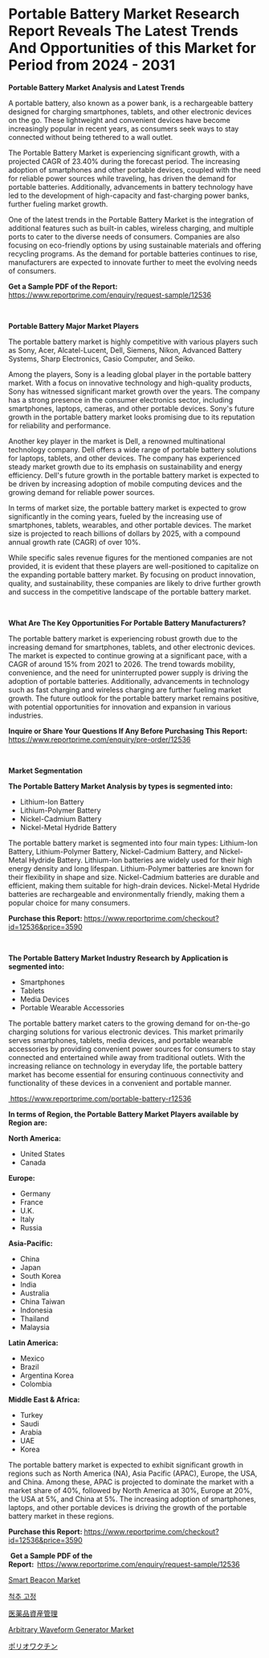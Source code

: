 <p><h1>Portable Battery Market Research Report Reveals The Latest Trends And Opportunities of this Market for Period from 2024 - 2031</h1></p><p><strong>Portable Battery Market Analysis and Latest Trends</strong></p>
<p><p>A portable battery, also known as a power bank, is a rechargeable battery designed for charging smartphones, tablets, and other electronic devices on the go. These lightweight and convenient devices have become increasingly popular in recent years, as consumers seek ways to stay connected without being tethered to a wall outlet.</p><p>The Portable Battery Market is experiencing significant growth, with a projected CAGR of 23.40% during the forecast period. The increasing adoption of smartphones and other portable devices, coupled with the need for reliable power sources while traveling, has driven the demand for portable batteries. Additionally, advancements in battery technology have led to the development of high-capacity and fast-charging power banks, further fueling market growth.</p><p>One of the latest trends in the Portable Battery Market is the integration of additional features such as built-in cables, wireless charging, and multiple ports to cater to the diverse needs of consumers. Companies are also focusing on eco-friendly options by using sustainable materials and offering recycling programs. As the demand for portable batteries continues to rise, manufacturers are expected to innovate further to meet the evolving needs of consumers.</p></p>
<p><strong>Get a Sample PDF of the Report:&nbsp;</strong> <a href="https://www.reportprime.com/enquiry/request-sample/12536">https://www.reportprime.com/enquiry/request-sample/12536</a></p>
<p>&nbsp;</p>
<p><strong>Portable Battery Major Market Players</strong></p>
<p><p>The portable battery market is highly competitive with various players such as Sony, Acer, Alcatel-Lucent, Dell, Siemens, Nikon, Advanced Battery Systems, Sharp Electronics, Casio Computer, and Seiko. </p><p>Among the players, Sony is a leading global player in the portable battery market. With a focus on innovative technology and high-quality products, Sony has witnessed significant market growth over the years. The company has a strong presence in the consumer electronics sector, including smartphones, laptops, cameras, and other portable devices. Sony's future growth in the portable battery market looks promising due to its reputation for reliability and performance.</p><p>Another key player in the market is Dell, a renowned multinational technology company. Dell offers a wide range of portable battery solutions for laptops, tablets, and other devices. The company has experienced steady market growth due to its emphasis on sustainability and energy efficiency. Dell's future growth in the portable battery market is expected to be driven by increasing adoption of mobile computing devices and the growing demand for reliable power sources.</p><p>In terms of market size, the portable battery market is expected to grow significantly in the coming years, fueled by the increasing use of smartphones, tablets, wearables, and other portable devices. The market size is projected to reach billions of dollars by 2025, with a compound annual growth rate (CAGR) of over 10%.</p><p>While specific sales revenue figures for the mentioned companies are not provided, it is evident that these players are well-positioned to capitalize on the expanding portable battery market. By focusing on product innovation, quality, and sustainability, these companies are likely to drive further growth and success in the competitive landscape of the portable battery market.</p></p>
<p>&nbsp;</p>
<p><strong>What Are The Key Opportunities For Portable Battery Manufacturers?</strong></p>
<p><p>The portable battery market is experiencing robust growth due to the increasing demand for smartphones, tablets, and other electronic devices. The market is expected to continue growing at a significant pace, with a CAGR of around 15% from 2021 to 2026. The trend towards mobility, convenience, and the need for uninterrupted power supply is driving the adoption of portable batteries. Additionally, advancements in technology such as fast charging and wireless charging are further fueling market growth. The future outlook for the portable battery market remains positive, with potential opportunities for innovation and expansion in various industries.</p></p>
<p><strong>Inquire or Share Your Questions If Any Before Purchasing This Report:</strong> <a href="https://www.reportprime.com/enquiry/pre-order/12536">https://www.reportprime.com/enquiry/pre-order/12536</a></p>
<p>&nbsp;</p>
<p><strong>Market Segmentation</strong></p>
<p><strong>The Portable Battery Market Analysis by types is segmented into:</strong></p>
<p><ul><li>Lithium-Ion Battery</li><li>Lithium-Polymer Battery</li><li>Nickel-Cadmium Battery</li><li>Nickel-Metal Hydride Battery</li></ul></p>
<p><p>The portable battery market is segmented into four main types: Lithium-Ion Battery, Lithium-Polymer Battery, Nickel-Cadmium Battery, and Nickel-Metal Hydride Battery. Lithium-Ion batteries are widely used for their high energy density and long lifespan. Lithium-Polymer batteries are known for their flexibility in shape and size. Nickel-Cadmium batteries are durable and efficient, making them suitable for high-drain devices. Nickel-Metal Hydride batteries are rechargeable and environmentally friendly, making them a popular choice for many consumers.</p></p>
<p><strong>Purchase this Report:&nbsp;</strong><a href="https://www.reportprime.com/checkout?id=12536&price=3590">https://www.reportprime.com/checkout?id=12536&price=3590</a></p>
<p>&nbsp;</p>
<p><strong>The Portable Battery Market Industry Research by Application is segmented into:</strong></p>
<p><ul><li>Smartphones</li><li>Tablets</li><li>Media Devices</li><li>Portable Wearable Accessories</li></ul></p>
<p><p>The portable battery market caters to the growing demand for on-the-go charging solutions for various electronic devices. This market primarily serves smartphones, tablets, media devices, and portable wearable accessories by providing convenient power sources for consumers to stay connected and entertained while away from traditional outlets. With the increasing reliance on technology in everyday life, the portable battery market has become essential for ensuring continuous connectivity and functionality of these devices in a convenient and portable manner.</p></p>
<p><a href="https://www.reportprime.com/portable-battery-r12536">&nbsp;https://www.reportprime.com/portable-battery-r12536</a></p>
<p><strong>In terms of Region, the Portable Battery Market Players available by Region are:</strong></p>
<p>
    <p> <strong> North America: </strong>
        <ul>
            <li>United States</li>
            <li>Canada</li>
        </ul>
        </p> 
    <p> <strong> Europe: </strong>
        <ul>
            <li>Germany</li>
            <li>France</li>
            <li>U.K.</li>
            <li>Italy</li>
            <li>Russia</li>
        </ul>
        </p> 
    <p> <strong> Asia-Pacific: </strong>
        <ul>
            <li>China</li>
            <li>Japan</li>
            <li>South Korea</li>
            <li>India</li>
            <li>Australia</li>
            <li>China Taiwan</li>
            <li>Indonesia</li>
            <li>Thailand</li>
            <li>Malaysia</li>
        </ul>
        </p> 
    <p> <strong> Latin America: </strong>
        <ul>
            <li>Mexico</li>
            <li>Brazil</li>
            <li>Argentina Korea</li>
            <li>Colombia</li>
        </ul>
        </p> 
    <p> <strong> Middle East & Africa: </strong>
        <ul>
            <li>Turkey</li>
            <li>Saudi</li>
            <li>Arabia</li>
            <li>UAE</li>
            <li>Korea</li>
        </ul>
    </p>
    </p>
<p><p>The portable battery market is expected to exhibit significant growth in regions such as North America (NA), Asia Pacific (APAC), Europe, the USA, and China. Among these, APAC is projected to dominate the market with a market share of 40%, followed by North America at 30%, Europe at 20%, the USA at 5%, and China at 5%. The increasing adoption of smartphones, laptops, and other portable devices is driving the growth of the portable battery market in these regions.</p></p>
<p><strong>Purchase this Report: </strong><a href="https://www.reportprime.com/checkout?id=12536&price=3590">https://www.reportprime.com/checkout?id=12536&price=3590</a></p>
<p>&nbsp;<strong>Get a Sample PDF of the Report:&nbsp;&nbsp;</strong><a href="https://www.reportprime.com/enquiry/request-sample/12536">https://www.reportprime.com/enquiry/request-sample/12536</a></p>
<p><strong></strong></p>
<p><p><a href="https://github.com/DeonteStanton2023/Market-Research-Report-List-1/blob/main/smart-beacon-market.md">Smart Beacon Market</a></p><p><a href="https://github.com/JosefaRice/Market-Research-Report-List-1/blob/main/982798468351.md">척추 고정</a></p><p><a href="https://github.com/NikitaBruen/Market-Research-Report-List-1/blob/main/162238070845.md">医薬品資産管理</a></p><p><a href="https://github.com/Glendatilghmankmgz0rbhwpy/Market-Research-Report-List-2/blob/main/arbitrary-waveform-generator-market.md">Arbitrary Waveform Generator Market</a></p><p><a href="https://github.com/RudySimonis2023/Market-Research-Report-List-1/blob/main/568063670844.md">ポリオワクチン</a></p></p>